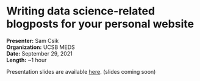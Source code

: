 # Writing data science-related blogposts for your personal website
**Presenter:** Sam Csik   
**Organization:** UCSB MEDS  
**Date:** September 29, 2021  
**Length:** ~1 hour

Presentation slides are available [here](). (slides coming soon)

